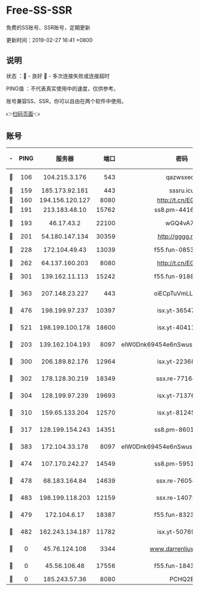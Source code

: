 # Free-SS-SSR

免费的SS账号、SSR账号，定期更新

更新时间：2019-02-27 16:41 +0800

## 说明

状态     ：🙂 - 良好 🙁 - 多次连接失败或连接超时

PING值   ：不代表真实使用中的速度，仅供参考。

账号兼容SS、SSR，你可以自由在两个软件中使用。

👉[扫码页面](https://liesauer.github.io/free-ss-ssr.github.io/)👈

## 账号

|-|PING|服务器|端口|密码|加密方式|区域|
|:----:|:----:|:-----:|-----:|:----:|:----:|:----:|
|🙂|106|104.215.3.176|543|qazwsxedc|aes-256-gcm|JP|
|🙂|159|185.173.92.181|443|sssru.icu|rc4-md5|RU|
|🙂|160|194.156.120.127|8080|http://t.cn/EGJIyrl|rc4-md5|RU|
|🙂|191|213.183.48.10|15762|ss8.pm-44164718|rc4-md5|RU|
|🙂|193|46.17.43.2|22100|wGQ4vA7D|aes-256-gcm|RU|
|🙂|201|54.180.147.134|30359|http://gggg.rocks|chacha20|KR|
|🙂|228|172.104.49.43|13039|f55.fun-08537634|aes-256-cfb|SG|
|🙂|262|64.137.160.203|8080|http://t.cn/EGJIyrl|rc4-md5|CA|
|🙂|301|139.162.11.113|15242|f55.fun-91886429|aes-256-cfb|SG|
|🙂|363|207.148.23.227|443|oiECpTuVmLLxk4Ts|aes-256-cfb|US|
|🙂|476|198.199.97.237|10397|isx.yt-36547165|aes-256-cfb|US|
|🙂|521|198.199.100.178|18600|isx.yt-40411480|aes-256-cfb|US|
|🙂|203|139.162.104.193|8097|eIW0Dnk69454e6nSwuspv9DmS201tQ0D|aes-256-cfb|JP|
|🙂|300|206.189.82.176|12964|isx.yt-22368985|aes-256-cfb|SG|
|🙂|302|178.128.30.219|18349|ssx.re-77164878|aes-256-cfb|SG|
|🙂|304|128.199.97.239|19693|isx.yt-71376906|aes-256-cfb|SG|
|🙂|310|159.65.133.204|12570|isx.yt-81245321|aes-256-cfb|SG|
|🙂|317|128.199.154.243|14351|ss8.pm-86017708|aes-256-cfb|SG|
|🙂|383|172.104.33.178|8097|eIW0Dnk69454e6nSwuspv9DmS201tQ0D|aes-256-cfb|SG|
|🙂|474|107.170.242.27|14549|ss8.pm-59512535|aes-256-cfb|US|
|🙂|478|68.183.164.84|14639|ssx.re-76058671|aes-256-cfb|US|
|🙂|483|198.199.118.203|12159|ssx.re-14073508|aes-256-cfb|US|
|🙁|479|172.104.6.17|18387|f55.fun-83237856|aes-256-cfb|US|
|🙁|482|162.243.134.187|11782|isx.yt-50769400|aes-256-cfb|US|
|🙁|0|45.76.124.108|3344|www.darrenliuwei.com|aes-256-cfb|AU|
|🙁|0|45.56.106.48|17556|f55.fun-18434064|aes-256-cfb|US|
|🙁|0|185.243.57.36|8080|PCHQ2E|rc4-md5|US|
